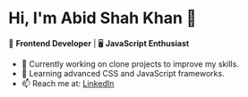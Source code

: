 # Hi, I'm Abid Shah Khan 👋

🌟 **Frontend Developer** | 🖥️ **JavaScript Enthusiast**

- 🔭 Currently working on clone projects to improve my skills.
- 🌱 Learning advanced CSS and JavaScript frameworks.
- 📫 Reach me at: [LinkedIn](https://www.linkedin.com/in/abid-shah-khan/)
